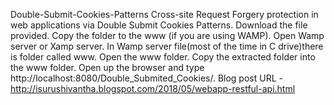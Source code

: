 Double-Submit-Cookies-Patterns
Cross-site Request Forgery protection in web applications via Double Submit Cookies Patterns. Download the file provided. Copy the folder to the www (if you are using WAMP). Open Wamp server or Xamp server. In Wamp server file(most of the time in C drive)there is folder called www. Open the www folder. Copy the extracted folder into the www folder. Open up the browser and type http://localhost:8080/Double_Submited_Cookies/. Blog post URL - http://isurushivantha.blogspot.com/2018/05/webapp-restful-api.html
